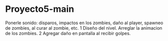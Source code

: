 # Proyecto5-main
 
Ponerle sonido: disparos, impactos en los zombies, daño al player, spawneo de zombies, al curar al zombie, etc.
1 Diseño del nivel.
Arreglar la animacion de los zombies.
2 Agregar daño en pantalla al recibir golpes.
